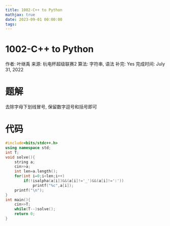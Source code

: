 ```yaml
---
title: 1002-C++ to Python
mathjax: true
date: 2023-09-01 00:00:00
tags:
---
```

# 1002-C++ to Python

作者: 叶继禹
来源: 杭电杯超级联赛2
算法: 字符串, 语法
补完: Yes
完成时间: July 31, 2022

# 题解

去除字母下划线冒号, 保留数字逗号和括号即可

# 代码

```cpp
#include<bits/stdc++.h>
using namespace std;
int T;
void solve(){
    string a;
    cin>>a;
    int len=a.length();
    for(int i=0;i<len;i++)
        if(!isalpha(a[i])&&(a[i]!='_')&&(a[i]!=':'))
            printf("%c",a[i]);
    printf("\n");
}
int main(){
    cin>>T;
    while(T--)solve();
    return 0;
}
```